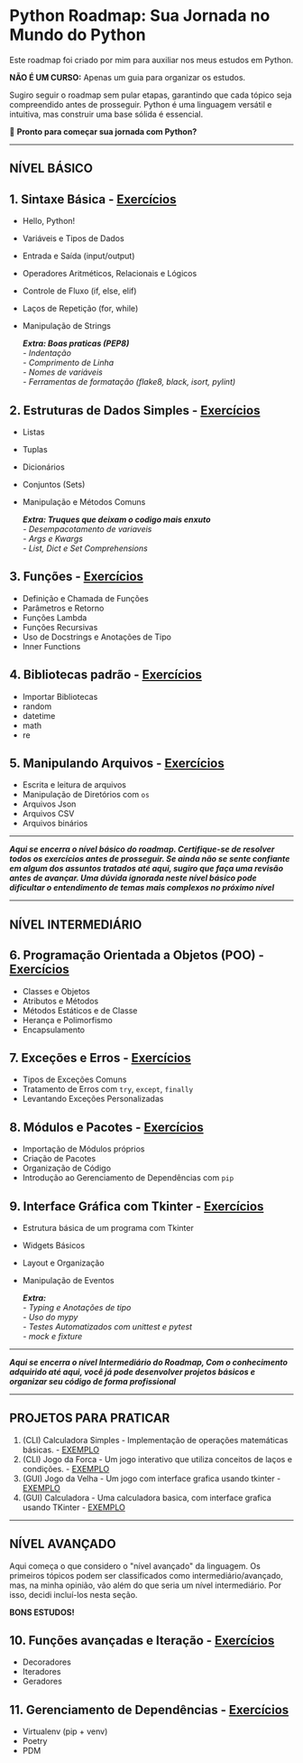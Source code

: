 # Python Roadmap: Sua Jornada no Mundo do Python  

Este roadmap foi criado por mim para auxiliar nos meus estudos em Python.

**NÃO É UM CURSO:** Apenas um guia para organizar os estudos.

Sugiro seguir o roadmap sem pular etapas, garantindo que cada tópico seja compreendido antes de prosseguir. Python é uma linguagem versátil e intuitiva, mas construir uma base sólida é essencial.

🚀 **Pronto para começar sua jornada com Python?**

---

## **NÍVEL BÁSICO**

## 1. Sintaxe Básica - [Exercícios](https://github.com/Ricardo7c/Python-Roadmap/tree/main/01%20-%20Sintaxe%20B%C3%A1sica)

- Hello, Python!  
- Variáveis e Tipos de Dados  
- Entrada e Saída (input/output)  
- Operadores Aritméticos, Relacionais e Lógicos  
- Controle de Fluxo (if, else, elif)  
- Laços de Repetição (for, while)
- Manipulação de Strings  

    ***Extra: Boas praticas (PEP8)***  
        *- Indentação*  
        *- Comprimento de Linha*  
        *- Nomes de variáveis*  
        *- Ferramentas de formatação (flake8, black, isort, pylint)*

## 2. Estruturas de Dados Simples - [Exercícios](https://github.com/Ricardo7c/Python-Roadmap/tree/main/02%20-%20Estruturas%20de%20Dados%20Simples)

- Listas  
- Tuplas  
- Dicionários  
- Conjuntos (Sets)  
- Manipulação e Métodos Comuns  

    ***Extra: Truques que deixam o codigo mais enxuto***  
        *- Desempacotamento de variaveis*  
        *- Args e Kwargs*  
        *- List, Dict e Set Comprehensions*

## 3. Funções - [Exercícios](https://github.com/Ricardo7c/Python-Roadmap/tree/main/03%20-%20Fun%C3%A7%C3%B5es)

- Definição e Chamada de Funções  
- Parâmetros e Retorno  
- Funções Lambda  
- Funções Recursivas  
- Uso de Docstrings e Anotações de Tipo
- Inner Functions

## 4. Bibliotecas padrão - [Exercícios](https://github.com/Ricardo7c/Python-Roadmap/tree/main/04%20-%20Bibliotecas%20Padr%C3%A3o)

- Importar Bibliotecas
- random
- datetime
- math
- re

## 5. Manipulando Arquivos - [Exercícios](https://github.com/Ricardo7c/Python-Roadmap/tree/main/05%20-%20Manipulando%20Arquivos)

- Escrita e leitura de arquivos
- Manipulação de Diretórios com `os`
- Arquivos Json
- Arquivos CSV
- Arquivos binários

---

***Aqui se encerra o nível básico do roadmap. Certifique-se de resolver todos os exercícios antes de prosseguir. Se ainda não se sente confiante em algum dos assuntos tratados até aqui, sugiro que faça uma revisão antes de avançar. Uma dúvida ignorada neste nível básico pode dificultar o entendimento de temas mais complexos no próximo nível***  

---

## NÍVEL INTERMEDIÁRIO

## 6. Programação Orientada a Objetos (POO) - [Exercícios](https://github.com/Ricardo7c/Python-Roadmap/tree/main/06%20-%20Poo)

- Classes e Objetos  
- Atributos e Métodos  
- Métodos Estáticos e de Classe  
- Herança e Polimorfismo  
- Encapsulamento  

## 7. Exceções e Erros - [Exercícios](https://github.com/Ricardo7c/Python-Roadmap/tree/main/07%20-%20Exce%C3%A7%C3%B5es%20e%20Erros)

- Tipos de Exceções Comuns  
- Tratamento de Erros com `try`, `except`, `finally`  
- Levantando Exceções Personalizadas  

## 8. Módulos e Pacotes - [Exercícios](https://github.com/Ricardo7c/Python-Roadmap/tree/main/08%20-%20Modulos%20e%20pacotes)

- Importação de Módulos próprios
- Criação de Pacotes  
- Organização de Código  
- Introdução ao Gerenciamento de Dependências com `pip`  

## 9. Interface Gráfica com Tkinter - [Exercícios](https://github.com/Ricardo7c/Python-Roadmap/tree/main/09%20-%20Interface%20Gr%C3%A1fica%20com%20Tkinter)

- Estrutura básica de um programa com Tkinter  
- Widgets Básicos  
- Layout e Organização
- Manipulação de Eventos  

    ***Extra:***  
        *- Typing e Anotações de tipo*  
        *- Uso do mypy*  
        *- Testes Automatizados com unittest e pytest*  
        *- mock e fixture*

---

***Aqui se encerra o nível Intermediário do Roadmap, Com o conhecimento adquirido até aqui, você já pode desenvolver projetos básicos e organizar seu código de forma profissional***  

---

## PROJETOS PARA PRATICAR  

1. (CLI) Calculadora Simples - Implementação de operações matemáticas básicas. - [EXEMPLO](https://github.com/Ricardo7c/Python-Roadmap/tree/main/Projetos/1%20-%20Calculadora(CLI))
2. (CLI) Jogo da Forca - Um jogo interativo que utiliza conceitos de laços e condições. - [EXEMPLO](https://github.com/Ricardo7c/Python-Roadmap/tree/main/Projetos/2%20-%20Jogo%20da%20forca(CLI))
3. (GUI) Jogo da Velha - Um jogo com interface grafica usando tkinter - [EXEMPLO](https://github.com/Ricardo7c/Python-Roadmap/tree/main/Projetos/3%20-%20Jogo%20da%20velha(GUI))
4. (GUI) Calculadora - Uma calculadora basica, com interface grafica usando TKinter - [EXEMPLO](https://github.com/Ricardo7c/Python-Roadmap/tree/main/Projetos/4%20-%20Calculadora%20(GUI))

---

## NÍVEL AVANÇADO

Aqui começa o que considero o "nível avançado" da linguagem. Os primeiros tópicos podem ser classificados como intermediário/avançado, mas, na minha opinião, vão além do que seria um nível intermediário. Por isso, decidi incluí-los nesta seção.

**BONS ESTUDOS!**

## 10. Funções avançadas e Iteração - [Exercícios](https://github.com/Ricardo7c/Python-Roadmap/tree/main/10%20-%20Fun%C3%A7%C3%B5es%20avan%C3%A7adas%20e%20Itera%C3%A7%C3%A3o)

- Decoradores
- Iteradores
- Geradores

## 11. Gerenciamento de Dependências - [Exercícios](https://github.com/Ricardo7c/Python-Roadmap/tree/main/11%20-%20Gerenciamento%20de%20Dependencias)

- Virtualenv (pip + venv)
- Poetry
- PDM
